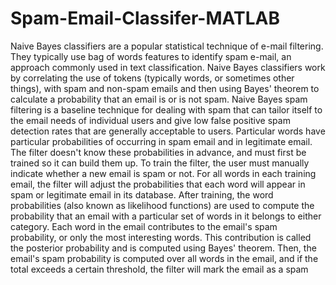 # Spam-Email-Classifer-MATLAB
Naive Bayes classifiers are a popular statistical technique of e-mail filtering. They typically use bag of words features to identify spam e-mail, an approach commonly used in text classification. Naive Bayes classifiers work by correlating the use of tokens (typically words, or sometimes other things), with spam and non-spam emails and then using Bayes' theorem to calculate a probability that an email is or is not spam. Naive Bayes spam filtering is a baseline technique for dealing with spam that can tailor itself to the email needs of individual users and give low false positive spam detection rates that are generally acceptable to users. Particular words have particular probabilities of occurring in spam email and in legitimate email. The filter doesn't know these probabilities in advance, and must first be trained so it can build them up. To train the filter, the user must manually indicate whether a new email is spam or not. For all words in each training email, the filter will adjust the probabilities that each word will appear in spam or legitimate email in its database. After training, the word probabilities (also known as likelihood functions) are used to compute the probability that an email with a particular set of words in it belongs to either category. Each word in the email contributes to the email's spam probability, or only the most interesting words. This contribution is called the posterior probability and is computed using Bayes' theorem. Then, the email's spam probability is computed over all words in the email, and if the total exceeds a certain threshold, the filter will mark the email as a spam

